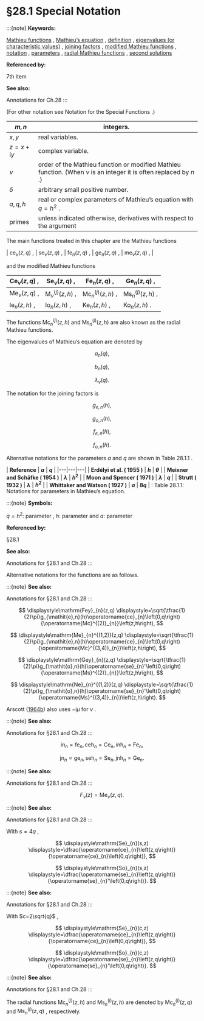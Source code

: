# §28.1 Special Notation

:::{note}
**Keywords:**

[Mathieu functions](http://dlmf.nist.gov/search/search?q=Mathieu%20functions) , [Mathieu’s equation](http://dlmf.nist.gov/search/search?q=Mathieu%20equation) , [definition](http://dlmf.nist.gov/search/search?q=definition) , [eigenvalues (or characteristic values)](http://dlmf.nist.gov/search/search?q=eigenvalues%20%28or%20characteristic%20values%29) , [joining factors](http://dlmf.nist.gov/search/search?q=joining%20factors) , [modified Mathieu functions](http://dlmf.nist.gov/search/search?q=modified%20Mathieu%20functions) , [notation](http://dlmf.nist.gov/search/search?q=notation) , [parameters](http://dlmf.nist.gov/search/search?q=parameters) , [radial Mathieu functions](http://dlmf.nist.gov/search/search?q=radial%20Mathieu%20functions) , [second solutions](http://dlmf.nist.gov/search/search?q=second%20solutions)

**Referenced by:**

7th item

**See also:**

Annotations for Ch.28
:::

(For other notation see Notation for the Special Functions .)


| $m,n$ | integers. |
|---|---|
| $x,y$ | real variables. |
| $z=x+\mathrm{i}y$ | complex variable. |
| $\nu$ | order of the Mathieu function or modified Mathieu function. (When $\nu$ is an integer it is often replaced by $n$ .) |
| $\delta$ | arbitrary small positive number. |
| $a,q,h$ | real or complex parameters of Mathieu’s equation with $q=h^{2}$ . |
| primes | unless indicated otherwise, derivatives with respect to the argument |


The main functions treated in this chapter are the Mathieu functions


| $\operatorname{ce}_{\nu}\left(z,q\right)$ , | $\operatorname{se}_{\nu}\left(z,q\right)$ , | $\operatorname{fe}_{n}\left(z,q\right)$ , | $\operatorname{ge}_{n}\left(z,q\right)$ , | $\operatorname{me}_{\nu}\left(z,q\right)$ , |


and the modified Mathieu functions


| $\operatorname{Ce}_{\nu}\left(z,q\right)$ , | $\operatorname{Se}_{\nu}\left(z,q\right)$ , | $\operatorname{Fe}_{n}\left(z,q\right)$ , | $\operatorname{Ge}_{n}\left(z,q\right)$ , |
|---|---|---|---|
| $\operatorname{Me}_{\nu}\left(z,q\right)$ , | ${\operatorname{M}^{(j)}_{\nu}}\left(z,h\right)$ , | ${\operatorname{Mc}^{(j)}_{n}}\left(z,h\right)$ , | ${\operatorname{Ms}^{(j)}_{n}}\left(z,h\right)$ , |
| $\operatorname{Ie}_{n}\left(z,h\right)$ , | $\operatorname{Io}_{n}\left(z,h\right)$ , | $\operatorname{Ke}_{n}\left(z,h\right)$ , | $\operatorname{Ko}_{n}\left(z,h\right)$ . |


The functions ${\operatorname{Mc}^{(j)}_{n}}\left(z,h\right)$ and ${\operatorname{Ms}^{(j)}_{n}}\left(z,h\right)$ are also known as the radial Mathieu functions.

The eigenvalues of Mathieu’s equation are denoted by

<a id="EGx1"></a>

$$
a_{n}\left(q\right),
$$

$$
b_{n}\left(q\right),
$$

$$
\lambda_{\nu}\left(q\right).
$$

The notation for the joining factors is

<a id="EGx2"></a>

$$
g_{\mathit{e},n}(h),
$$

$$
g_{\mathit{o},n}(h),
$$

$$
f_{\mathit{e},n}(h),
$$

$$
f_{\mathit{o},n}(h).
$$

Alternative notations for the parameters $a$ and $q$ are shown in Table 28.1.1 .

<a id="T1"></a>
| **Reference** | **$a$** | **$q$** |
|---|---|---|
| **Erdélyi et al. ( 1955 )** | **$h$** | **$\theta$** |
| **Meixner and Schäfke ( 1954 )** | **$\lambda$** | **$h^{2}$** |
| **Moon and Spencer ( 1971 )** | **$\lambda$** | **$q$** |
| **Strutt ( 1932 )** | **$\lambda$** | **$h^{2}$** |
| **Whittaker and Watson ( 1927 )** | **$a$** | **$8q$** |
: Table 28.1.1: Notations for parameters in Mathieu’s equation.

:::{note}
**Symbols:**

$q=h^{2}$: parameter , $h$: parameter and $a$: parameter

**Referenced by:**

§28.1

**See also:**

Annotations for §28.1 and Ch.28
:::

Alternative notations for the functions are as follows.

:::{note}
**See also:**

Annotations for §28.1 and Ch.28
:::

<a id="EGx3"></a>

$$
\displaystyle\mathrm{Fey}_{n}(z,q) \displaystyle=\sqrt{\tfrac{1}{2}\pi}g_{\mathit{e},n}(h)\operatorname{ce}_{n}\left(0,q\right){\operatorname{Mc}^{(2)}_{n}}\left(z,h\right),
$$

$$
\displaystyle\mathrm{Me}_{n}^{(1,2)}(z,q) \displaystyle=\sqrt{\tfrac{1}{2}\pi}g_{\mathit{e},n}(h)\operatorname{ce}_{n}\left(0,q\right){\operatorname{Mc}^{(3,4)}_{n}}\left(z,h\right),
$$

$$
\displaystyle\mathrm{Gey}_{n}(z,q) \displaystyle=\sqrt{\tfrac{1}{2}\pi}g_{\mathit{o},n}(h)\operatorname{se}_{n}'\left(0,q\right){\operatorname{Ms}^{(2)}_{n}}\left(z,h\right),
$$

$$
\displaystyle\mathrm{Ne}_{n}^{(1,2)}(z,q) \displaystyle=\sqrt{\tfrac{1}{2}\pi}g_{\mathit{o},n}(h)\operatorname{se}_{n}'\left(0,q\right){\operatorname{Ms}^{(3,4)}_{n}}\left(z,h\right).
$$

Arscott ([1964b](./bib/index.html#bib142 "Periodic Differential Equations. An Introduction to Mathieu, Lamé, and Allied Functions")) also uses $-\mathrm{i}\mu$ for $\nu$ .

:::{note}
**See also:**

Annotations for §28.1 and Ch.28
:::

<a id="Sx2.EGx1"></a>

$$
\displaystyle\mathrm{in}_{n} \displaystyle=\operatorname{fe}_{n}, \displaystyle\mathrm{ceh}_{n} \displaystyle=\operatorname{Ce}_{n}, \displaystyle\mathrm{inh}_{n} \displaystyle=\operatorname{Fe}_{n},
$$

$$
\displaystyle\mathrm{jn}_{n} \displaystyle=\operatorname{ge}_{n}, \displaystyle\mathrm{seh}_{n} \displaystyle=\operatorname{Se}_{n}, \displaystyle\mathrm{jnh}_{n} \displaystyle=\operatorname{Ge}_{n}.
$$

:::{note}
**See also:**

Annotations for §28.1 and Ch.28
:::


<a id="Ex14"></a>
$$
F_{\nu}(z)=\operatorname{Me}_{\nu}\left(z,q\right).
$$

:::{note}
**See also:**

Annotations for §28.1 and Ch.28
:::

With $s=4q$ ,

<a id="EGx4"></a>

$$
\displaystyle\mathrm{Se}_{n}(s,z) \displaystyle=\dfrac{\operatorname{ce}_{n}\left(z,q\right)}{\operatorname{ce}_{n}\left(0,q\right)},
$$

$$
\displaystyle\mathrm{So}_{n}(s,z) \displaystyle=\dfrac{\operatorname{se}_{n}\left(z,q\right)}{\operatorname{se}_{n}'\left(0,q\right)}.
$$

:::{note}
**See also:**

Annotations for §28.1 and Ch.28
:::

With $c=2\sqrt{q}$ ,

<a id="EGx5"></a>

$$
\displaystyle\mathrm{Se}_{n}(c,z) \displaystyle=\dfrac{\operatorname{ce}_{n}\left(z,q\right)}{\operatorname{ce}_{n}\left(0,q\right)},
$$

$$
\displaystyle\mathrm{So}_{n}(c,z) \displaystyle=\dfrac{\operatorname{se}_{n}\left(z,q\right)}{\operatorname{se}_{n}'\left(0,q\right)}.
$$

:::{note}
**See also:**

Annotations for §28.1 and Ch.28
:::

The radial functions ${\operatorname{Mc}^{(j)}_{n}}\left(z,h\right)$ and ${\operatorname{Ms}^{(j)}_{n}}\left(z,h\right)$ are denoted by ${\operatorname{Mc}^{(j)}_{n}}\left(z,q\right)$ and ${\operatorname{Ms}^{(j)}_{n}}\left(z,q\right)$ , respectively.
